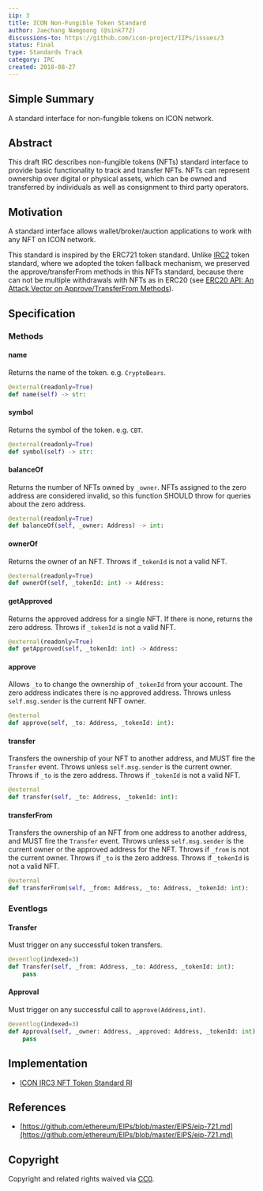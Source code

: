 ```yaml
---
iip: 3
title: ICON Non-Fungible Token Standard
author: Jaechang Namgoong (@sink772)
discussions-to: https://github.com/icon-project/IIPs/issues/3
status: Final
type: Standards Track
category: IRC
created: 2018-08-27
---
```


## Simple Summary
A standard interface for non-fungible tokens on ICON network.

## Abstract
This draft IRC describes non-fungible tokens (NFTs) standard interface to provide basic functionality to track and transfer NFTs.
NFTs can represent ownership over digital or physical assets, which can be owned and transferred by individuals as well as consignment to third party operators.

## Motivation
A standard interface allows wallet/broker/auction applications to work with any NFT on ICON network.

This standard is inspired by the ERC721 token standard. Unlike [IRC2](https://github.com/icon-project/IIPs/blob/master/IIPS/iip-2.md) token standard, where we adopted the token fallback mechanism, we preserved the approve/transferFrom methods in this NFTs standard, because there can not be multiple withdrawals with NFTs as in ERC20 (see [ERC20 API: An Attack Vector on Approve/TransferFrom Methods](https://docs.google.com/document/d/1YLPtQxZu1UAvO9cZ1O2RPXBbT0mooh4DYKjA_jp-RLM/edit)).

## Specification

### Methods

#### name
Returns the name of the token. e.g. `CryptoBears`.
```python
@external(readonly=True)
def name(self) -> str:
```

#### symbol
Returns the symbol of the token. e.g. `CBT`.
```python
@external(readonly=True)
def symbol(self) -> str:
```

#### balanceOf
Returns the number of NFTs owned by `_owner`. NFTs assigned to the zero address are considered invalid, so this function SHOULD throw for queries about the zero address.
```python
@external(readonly=True)
def balanceOf(self, _owner: Address) -> int:
```

#### ownerOf
Returns the owner of an NFT.  Throws if `_tokenId` is not a valid NFT.
```python
@external(readonly=True)
def ownerOf(self, _tokenId: int) -> Address:
```

#### getApproved
Returns the approved address for a single NFT. If there is none, returns the zero address. Throws if `_tokenId` is not a valid NFT.
```python
@external(readonly=True)
def getApproved(self, _tokenId: int) -> Address:
```

#### approve
Allows `_to` to change the ownership of `_tokenId` from your account. The zero address indicates there is no approved address.  Throws unless `self.msg.sender` is the current NFT owner.
```python
@external
def approve(self, _to: Address, _tokenId: int):
```

#### transfer
Transfers the ownership of your NFT to another address, and MUST fire the `Transfer` event. Throws unless `self.msg.sender` is the current owner.  Throws if `_to` is the zero address.  Throws if `_tokenId` is not a valid NFT.
```python
@external
def transfer(self, _to: Address, _tokenId: int):
```

#### transferFrom
Transfers the ownership of an NFT from one address to another address, and MUST fire the `Transfer` event.  Throws unless `self.msg.sender` is the current owner or the approved address for the NFT.  Throws if `_from` is not the current owner. Throws if `_to` is the zero address. Throws if `_tokenId` is not a valid NFT.
```python
@external
def transferFrom(self, _from: Address, _to: Address, _tokenId: int):
```

### Eventlogs

#### Transfer
Must trigger on any successful token transfers.
```python
@eventlog(indexed=3)
def Transfer(self, _from: Address, _to: Address, _tokenId: int):
    pass
```

#### Approval
Must trigger on any successful call to `approve(Address,int)`.
```python
@eventlog(indexed=3)
def Approval(self, _owner: Address, _approved: Address, _tokenId: int):
    pass
```

## Implementation
* [ICON IRC3 NFT Token Standard RI](https://github.com/icon2infiniti/Samples/tree/master/IRC3)

## References
* [https://github.com/ethereum/EIPs/blob/master/EIPS/eip-721.md](https://github.com/ethereum/EIPs/blob/master/EIPS/eip-721.md)

## Copyright
Copyright and related rights waived via [CC0](https://creativecommons.org/publicdomain/zero/1.0/).
